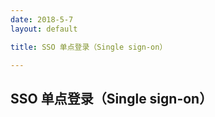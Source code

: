 ```yaml
---
date: 2018-5-7
layout: default

title: SSO 单点登录（Single sign-on）

---
```

## SSO 单点登录（Single sign-on）
